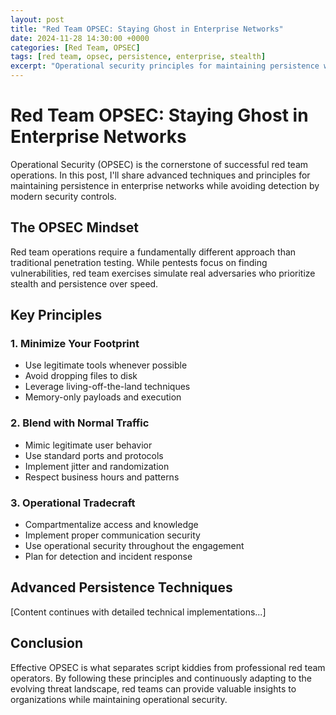 ```yaml
---
layout: post
title: "Red Team OPSEC: Staying Ghost in Enterprise Networks"
date: 2024-11-28 14:30:00 +0000
categories: [Red Team, OPSEC]
tags: [red team, opsec, persistence, enterprise, stealth]
excerpt: "Operational security principles for maintaining persistence without detection in enterprise environments. Learn advanced techniques for staying under the radar."
---
```


# Red Team OPSEC: Staying Ghost in Enterprise Networks

Operational Security (OPSEC) is the cornerstone of successful red team operations. In this post, I'll share advanced techniques and principles for maintaining persistence in enterprise networks while avoiding detection by modern security controls.

## The OPSEC Mindset

Red team operations require a fundamentally different approach than traditional penetration testing. While pentests focus on finding vulnerabilities, red team exercises simulate real adversaries who prioritize stealth and persistence over speed.

## Key Principles

### 1. Minimize Your Footprint
- Use legitimate tools whenever possible
- Avoid dropping files to disk
- Leverage living-off-the-land techniques
- Memory-only payloads and execution

### 2. Blend with Normal Traffic
- Mimic legitimate user behavior
- Use standard ports and protocols
- Implement jitter and randomization
- Respect business hours and patterns

### 3. Operational Tradecraft
- Compartmentalize access and knowledge
- Implement proper communication security
- Use operational security throughout the engagement
- Plan for detection and incident response

## Advanced Persistence Techniques

[Content continues with detailed technical implementations...]

## Conclusion

Effective OPSEC is what separates script kiddies from professional red team operators. By following these principles and continuously adapting to the evolving threat landscape, red teams can provide valuable insights to organizations while maintaining operational security.
